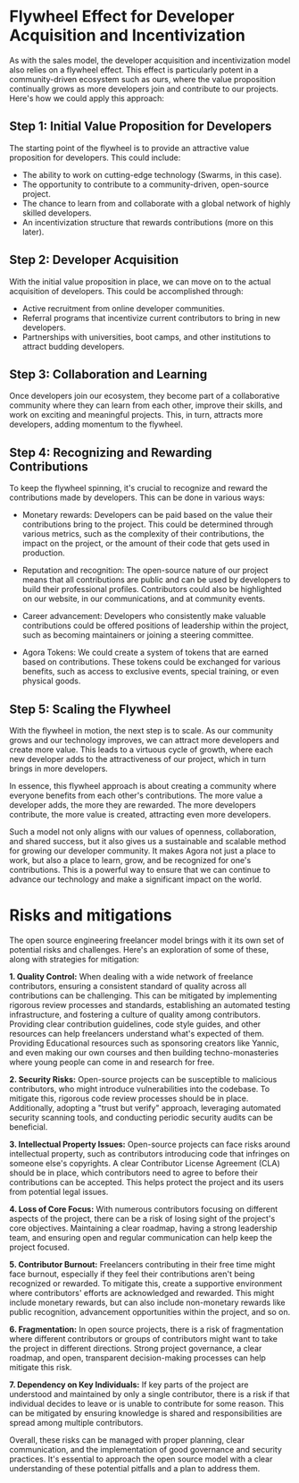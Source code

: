 # Flywheel Effect for Developer Acquisition and Incentivization

As with the sales model, the developer acquisition and incentivization model also relies on a flywheel effect. This effect is particularly potent in a community-driven ecosystem such as ours, where the value proposition continually grows as more developers join and contribute to our projects. Here's how we could apply this approach:

## Step 1: Initial Value Proposition for Developers
The starting point of the flywheel is to provide an attractive value proposition for developers. This could include:

- The ability to work on cutting-edge technology (Swarms, in this case).
- The opportunity to contribute to a community-driven, open-source project.
- The chance to learn from and collaborate with a global network of highly skilled developers.
- An incentivization structure that rewards contributions (more on this later).

## Step 2: Developer Acquisition
With the initial value proposition in place, we can move on to the actual acquisition of developers. This could be accomplished through:

- Active recruitment from online developer communities.
- Referral programs that incentivize current contributors to bring in new developers.
- Partnerships with universities, boot camps, and other institutions to attract budding developers.

## Step 3: Collaboration and Learning
Once developers join our ecosystem, they become part of a collaborative community where they can learn from each other, improve their skills, and work on exciting and meaningful projects. This, in turn, attracts more developers, adding momentum to the flywheel.

## Step 4: Recognizing and Rewarding Contributions
To keep the flywheel spinning, it's crucial to recognize and reward the contributions made by developers. This can be done in various ways:

- Monetary rewards: Developers can be paid based on the value their contributions bring to the project. This could be determined through various metrics, such as the complexity of their contributions, the impact on the project, or the amount of their code that gets used in production.
  
- Reputation and recognition: The open-source nature of our project means that all contributions are public and can be used by developers to build their professional profiles. Contributors could also be highlighted on our website, in our communications, and at community events.

- Career advancement: Developers who consistently make valuable contributions could be offered positions of leadership within the project, such as becoming maintainers or joining a steering committee.

- Agora Tokens: We could create a system of tokens that are earned based on contributions. These tokens could be exchanged for various benefits, such as access to exclusive events, special training, or even physical goods.

## Step 5: Scaling the Flywheel
With the flywheel in motion, the next step is to scale. As our community grows and our technology improves, we can attract more developers and create more value. This leads to a virtuous cycle of growth, where each new developer adds to the attractiveness of our project, which in turn brings in more developers.

In essence, this flywheel approach is about creating a community where everyone benefits from each other's contributions. The more value a developer adds, the more they are rewarded. The more developers contribute, the more value is created, attracting even more developers.

Such a model not only aligns with our values of openness, collaboration, and shared success, but it also gives us a sustainable and scalable method for growing our developer community. It makes Agora not just a place to work, but also a place to learn, grow, and be recognized for one's contributions. This is a powerful way to ensure that we can continue to advance our technology and make a significant impact on the world.


# Risks and mitigations

The open source engineering freelancer model brings with it its own set of potential risks and challenges. Here's an exploration of some of these, along with strategies for mitigation:

**1. Quality Control:** When dealing with a wide network of freelance contributors, ensuring a consistent standard of quality across all contributions can be challenging. This can be mitigated by implementing rigorous review processes and standards, establishing an automated testing infrastructure, and fostering a culture of quality among contributors. Providing clear contribution guidelines, code style guides, and other resources can help freelancers understand what's expected of them. Providing Educational resources such as sponsoring creators like Yannic, and even making our own courses and then building techno-monasteries where young people can come in and research for free. 

**2. Security Risks:** Open-source projects can be susceptible to malicious contributors, who might introduce vulnerabilities into the codebase. To mitigate this, rigorous code review processes should be in place. Additionally, adopting a "trust but verify" approach, leveraging automated security scanning tools, and conducting periodic security audits can be beneficial.

**3. Intellectual Property Issues:** Open-source projects can face risks around intellectual property, such as contributors introducing code that infringes on someone else's copyrights. A clear Contributor License Agreement (CLA) should be in place, which contributors need to agree to before their contributions can be accepted. This helps protect the project and its users from potential legal issues.

**4. Loss of Core Focus:** With numerous contributors focusing on different aspects of the project, there can be a risk of losing sight of the project's core objectives. Maintaining a clear roadmap, having a strong leadership team, and ensuring open and regular communication can help keep the project focused.

**5. Contributor Burnout:** Freelancers contributing in their free time might face burnout, especially if they feel their contributions aren't being recognized or rewarded. To mitigate this, create a supportive environment where contributors' efforts are acknowledged and rewarded. This might include monetary rewards, but can also include non-monetary rewards like public recognition, advancement opportunities within the project, and so on.

**6. Fragmentation:** In open source projects, there is a risk of fragmentation where different contributors or groups of contributors might want to take the project in different directions. Strong project governance, a clear roadmap, and open, transparent decision-making processes can help mitigate this risk.

**7. Dependency on Key Individuals:** If key parts of the project are understood and maintained by only a single contributor, there is a risk if that individual decides to leave or is unable to contribute for some reason. This can be mitigated by ensuring knowledge is shared and responsibilities are spread among multiple contributors.

Overall, these risks can be managed with proper planning, clear communication, and the implementation of good governance and security practices. It's essential to approach the open source model with a clear understanding of these potential pitfalls and a plan to address them.